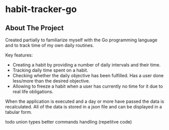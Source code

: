 # habit-tracker-go

<!-- ABOUT THE PROJECT -->

## About The Project

Created partially to familiarize myself with the Go programming language and to track time of my own daily routines.

Key features:

- Creating a habit by providing a number of daily intervals and their time.
- Tracking daily time spent on a habit.
- Checking whether the daily objective has been fulfilled. Has a user done less/more than the desired objective.
- Allowing to freeze a habit when a user has currently no time for it due to real life obligations.

When the application is executed and a day or more have passed the data is recalculated.
All of the data is stored in a json file and can be displayed in a tabular form.

todo
union types
better commands handling (repetitve code)
